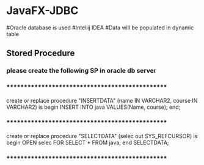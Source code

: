# JavaFX-JDBC
#Oracle database is used
#Intellij IDEA
#Data will be populated in dynamic table
## Stored Procedure
### please create the following SP in oracle db server
### **********************************************
 create or replace procedure "INSERTDATA"
 (name IN VARCHAR2,
 course IN VARCHAR2)
 is
 begin
 INSERT INTO java VALUES(Name, course);
 end;
### **********************************************
 create or replace procedure "SELECTDATA"
    (selec  out SYS_REFCURSOR)
is
 begin
   OPEN selec FOR
 SELECT * FROM java;
 end SELECTDATA;
### **********************************************
